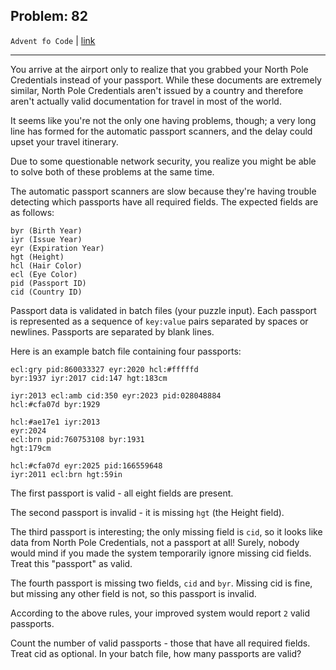 Problem: 82
---

`Advent fo Code` | [link](https://adventofcode.com/2020/day/4)

---

You arrive at the airport only to realize that you grabbed your
North Pole Credentials instead of your passport. While these
documents are extremely similar, North Pole Credentials aren't
issued by a country and therefore aren't actually valid
documentation for travel in most of the world.

It seems like you're not the only one having problems, though;
a very long line has formed for the automatic passport scanners,
and the delay could upset your travel itinerary.

Due to some questionable network security, you realize you might
be able to solve both of these problems at the same time.

The automatic passport scanners are slow because they're having
trouble detecting which passports have all required fields.
The expected fields are as follows:

```
byr (Birth Year)
iyr (Issue Year)
eyr (Expiration Year)
hgt (Height)
hcl (Hair Color)
ecl (Eye Color)
pid (Passport ID)
cid (Country ID)
```

Passport data is validated in batch files (your puzzle input).
Each passport is represented as a sequence of `key:value` pairs
separated by spaces or newlines. Passports are separated by blank
lines.

Here is an example batch file containing four passports:
```
ecl:gry pid:860033327 eyr:2020 hcl:#fffffd
byr:1937 iyr:2017 cid:147 hgt:183cm

iyr:2013 ecl:amb cid:350 eyr:2023 pid:028048884
hcl:#cfa07d byr:1929

hcl:#ae17e1 iyr:2013
eyr:2024
ecl:brn pid:760753108 byr:1931
hgt:179cm

hcl:#cfa07d eyr:2025 pid:166559648
iyr:2011 ecl:brn hgt:59in
```

The first passport is valid - all eight fields are present.

The second passport is invalid - it is missing `hgt` (the Height field).

The third passport is interesting; the only missing field is `cid`,
so it looks like data from North Pole Credentials, not a passport
at all! Surely, nobody would mind if you made the system
temporarily ignore missing cid fields. Treat this "passport"
as valid.

The fourth passport is missing two fields, `cid` and `byr`.
Missing cid is fine, but missing any other field is not, so
this passport is invalid.

According to the above rules, your improved system would report `2`
valid passports.

Count the number of valid passports - those that have all required
fields. Treat cid as optional. In your batch file, how many
passports are valid?
